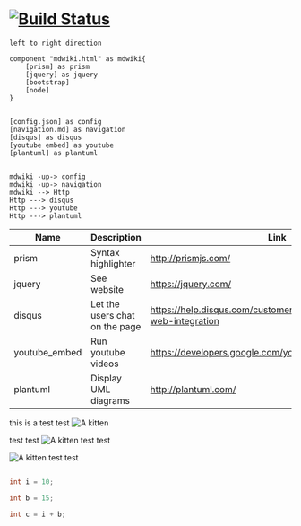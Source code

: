[![Build Status](https://travis-ci.org/Dynalon/mdwiki.png?branch=master)](https://travis-ci.org/Dynalon/mdwiki)
===

```plantuml
left to right direction

component "mdwiki.html" as mdwiki{
    [prism] as prism
    [jquery] as jquery
    [bootstrap]
    [node]
}


[config.json] as config
[navigation.md] as navigation
[disqus] as disqus
[youtube embed] as youtube
[plantuml] as plantuml


mdwiki -up-> config
mdwiki -up-> navigation
mdwiki --> Http
Http ---> disqus
Http ---> youtube
Http ---> plantuml

```

Name|Description|Link
----|-----------|----
prism|Syntax highlighter|http://prismjs.com/
jquery|See website|https://jquery.com/
disqus|Let the users chat on the page| https://help.disqus.com/customer/portal/articles/1104788-web-integration
youtube_embed|Run youtube videos|https://developers.google.com/youtube/player_parameters
plantuml|Display UML diagrams|http://plantuml.com/

this is a test
test
![](http://placekitten.com/g/1200/300 "A kitten")

test
test
![](http://placekitten.com/g/1200/300 "A kitten")
test
test

![](http://placekitten.com/g/1200/300 "A kitten")
test
test

``` csharp

int i = 10;

int b = 15;

int c = i + b;
```